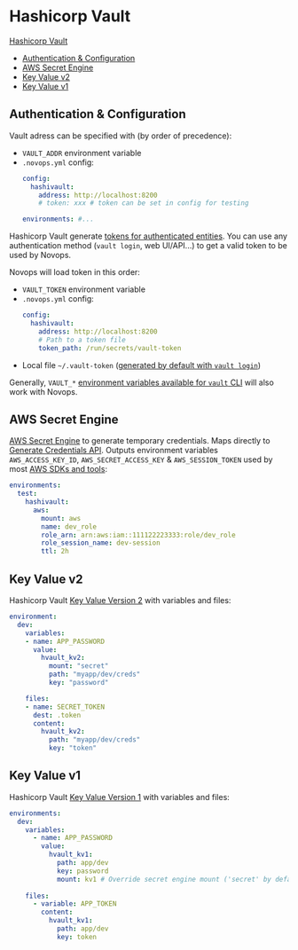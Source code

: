 # Hashicorp Vault

[Hashicorp Vault](#hashicorp-vault)
  - [Authentication & Configuration](#authentication--configuration)
  - [AWS Secret Engine](#aws-secret-engine)
  - [Key Value v2](#key-value-v2)
  - [Key Value v1](#key-value-v1)

## Authentication & Configuration

Vault adress can be specified with (by order of precedence):

- `VAULT_ADDR` environment variable
- `.novops.yml` config:
  ```yaml
  config:
    hashivault:
      address: http://localhost:8200
      # token: xxx # token can be set in config for testing
  
  environments: #...
  ```

Hashicorp Vault generate [tokens for authenticated entities](https://developer.hashicorp.com/vault/docs/concepts/auth#tokens). You can use any authentication method (`vault login`, web UI/API...) to get a valid token to be used by Novops.

Novops will load token in this order:

- `VAULT_TOKEN` environment variable
- `.novops.yml` config:
  ```yaml
  config:
    hashivault:
      address: http://localhost:8200
      # Path to a token file
      token_path: /run/secrets/vault-token
  ```
- Local file `~/.vault-token` ([generated by default with `vault login`](https://developer.hashicorp.com/vault/docs/commands#token-helper))

Generally, `VAULT_*` [environment variables available for `vault` CLI](https://developer.hashicorp.com/vault/docs/commands#environment-variables) will also work with Novops.

## AWS Secret Engine

[AWS Secret Engine](https://developer.hashicorp.com/vault/api-docs/secret/aws) to generate temporary credentials. Maps directly to [Generate Credentials API](https://developer.hashicorp.com/vault/api-docs/secret/aws#generate-credentials). Outputs environment variables `AWS_ACCESS_KEY_ID`, `AWS_SECRET_ACCESS_KEY` & `AWS_SESSION_TOKEN` used by most [AWS SDKs and tools](https://docs.aws.amazon.com/sdkref/latest/guide/environment-variables.html):

```yaml
environments:
  test:
    hashivault:
      aws:
        mount: aws
        name: dev_role
        role_arn: arn:aws:iam::111122223333:role/dev_role
        role_session_name: dev-session
        ttl: 2h
```

## Key Value v2

Hashicorp Vault [Key Value Version 2](https://www.vaultproject.io/docs/secrets/kv/kv-v2) with variables and files:

```yaml
environment:
  dev:
    variables:
    - name: APP_PASSWORD
      value:
        hvault_kv2:
          mount: "secret"
          path: "myapp/dev/creds"
          key: "password"

    files:
    - name: SECRET_TOKEN
      dest: .token
      content:
        hvault_kv2:
          path: "myapp/dev/creds"
          key: "token"
```

## Key Value v1

Hashicorp Vault [Key Value Version 1](https://www.vaultproject.io/docs/secrets/kv/kv-v1) with variables and files:

```yaml
environments:
  dev:
    variables:
      - name: APP_PASSWORD
        value:
          hvault_kv1:
            path: app/dev
            key: password
            mount: kv1 # Override secret engine mount ('secret' by default)
    
    files:
      - variable: APP_TOKEN
        content:
          hvault_kv1:
            path: app/dev
            key: token
```
